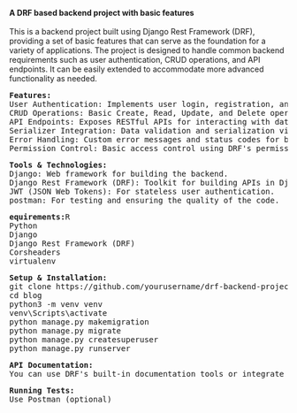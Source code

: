 **A DRF based backend project with basic features**
<br>
<br>
This is a backend project built using Django Rest Framework (DRF), providing a set of basic features that can serve as the foundation for a variety of applications. The project is designed to handle common backend requirements such as user authentication, CRUD operations, and API endpoints. It can be easily extended to accommodate more advanced functionality as needed.
<pre>
<b>Features:</b>
User Authentication: Implements user login, registration, and token-based authentication using JWT (JSON Web Tokens).
CRUD Operations: Basic Create, Read, Update, and Delete operations for models.
API Endpoints: Exposes RESTful APIs for interacting with data models.
Serializer Integration: Data validation and serialization via DRF serializers.
Error Handling: Custom error messages and status codes for better UX.
Permission Control: Basic access control using DRF's permission classes.
</pre>

<pre>
<b>Tools & Technologies:</b>
Django: Web framework for building the backend.
Django Rest Framework (DRF): Toolkit for building APIs in Django.
JWT (JSON Web Tokens): For stateless user authentication.
postman: For testing and ensuring the quality of the code.
</pre>

<pre>
<b>equirements:</b>R
Python 
Django
Django Rest Framework (DRF)
Corsheaders
virtualenv 
</pre>

<pre>
<b>Setup & Installation:</b>
git clone https://github.com/yourusername/drf-backend-project.git
cd blog
python3 -m venv venv
venv\Scripts\activate
python manage.py makemigration
python manage.py migrate
python manage.py createsuperuser
python manage.py runserver                      
</pre>
<pre>
<b>API Documentation:</b>
You can use DRF's built-in documentation tools or integrate third-party libraries like drf-yasg or django-rest-swagger for auto-generating API documentation.
</pre>
<pre>
<b>Running Tests:</b>
Use Postman (optional)
</pre>
